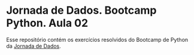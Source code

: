 # Jornada de Dados. Bootcamp Python. Aula 02

Esse repositório contém os exercícios resolvidos do Bootcamp de Python da [Jornada de Dados](https://jornadadedados.alpaclass.com/).
